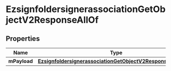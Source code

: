 

# EzsignfoldersignerassociationGetObjectV2ResponseAllOf

## Properties

Name | Type | Description | Notes
------------ | ------------- | ------------- | -------------
**mPayload** | [**EzsignfoldersignerassociationGetObjectV2ResponseMPayload**](EzsignfoldersignerassociationGetObjectV2ResponseMPayload.md) |  | 




